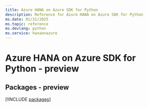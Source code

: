 ```yaml
---
title: Azure HANA on Azure SDK for Python
description: Reference for Azure HANA on Azure SDK for Python
ms.date: 01/31/2025
ms.topic: reference
ms.devlang: python
ms.service: hanaonazure
---
```

# Azure HANA on Azure SDK for Python - preview
## Packages - preview
[!INCLUDE [packages](hana-on-azure-index.md)]